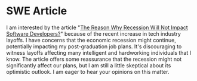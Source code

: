 # SWE Article

I am interested by the article "[The Reason Why Recession Will Not Impact Software Developers?](https://medium.com/geekculture/the-reason-why-recession-will-not-impact-software-developers-c699ef2e3f4d)" because of the recent increase in tech industry layoffs. I have concerns that the economic recession might continue, potentially impacting my post-graduation job plans. It's discouraging to witness layoffs affecting many intelligent and hardworking individuals that I know. The article offers some reassurance that the recession might not significantly affect our plans, but I am still a little skeptical about its optimistic outlook. I am eager to hear your opinions on this matter.
